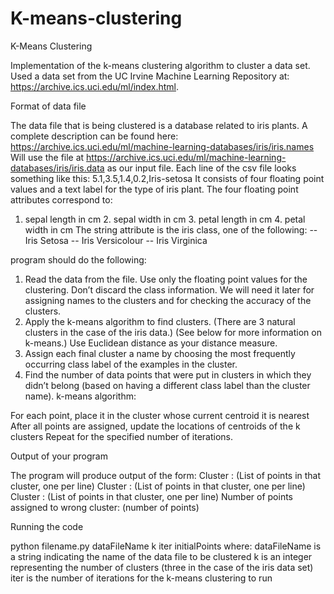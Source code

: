 # K-means-clustering

K-Means Clustering

Implementation of the k-means clustering algorithm to cluster a data set. Used a data set from the UC Irvine Machine Learning Repository at: https://archive.ics.uci.edu/ml/index.html.

Format of data file

The data file that is being clustered is a database related to iris plants. A complete description can be found here:
https://archive.ics.uci.edu/ml/machine-learning-databases/iris/iris.names
Will use the file at https://archive.ics.uci.edu/ml/machine-learning-databases/iris/iris.data as our input file. Each line of the csv file looks something like this: 5.1,3.5,1.4,0.2,Iris-setosa
It consists of four floating point values and a text label for the type of iris plant.
The four floating point attributes correspond to:
1. sepal length in cm 2. sepal width in cm 3. petal length in cm 4. petal width in cm
The string attribute is the iris class, one of the following:
-- Iris Setosa
-- Iris Versicolour -- Iris Virginica

program should do the following:

1. Read the data from the file. Use only the floating point values for the clustering. Don’t discard the class information. We will need it later for assigning names to the clusters and for checking the accuracy of the clusters.
2. Apply the k-means algorithm to find clusters. (There are 3 natural clusters in the case of the iris data.) (See below for more information on k-means.) Use Euclidean distance as your distance measure.
3. Assign each final cluster a name by choosing the most frequently occurring class label of the examples in the cluster.
4. Find the number of data points that were put in clusters in which they didn’t belong (based on having a different class label than the cluster name).
k-means algorithm:

For each point, place it in the cluster whose current centroid it is nearest
After all points are assigned, update the locations of centroids of the k clusters
Repeat for the specified number of iterations.

Output of your program

The program will produce output of the form:
Cluster <clustername1>:
(List of points in that cluster, one per line)
Cluster <clustername2>:
(List of points in that cluster, one per line)
Cluster <clustername3>:
(List of points in that cluster, one per line)
Number of points assigned to wrong cluster: (number of points)

Running the code

python filename.py dataFileName k iter initialPoints where:
dataFileName is a string indicating the name of the data file to be clustered
k is an integer representing the number of clusters (three in the case of the iris data set) iter is the number of iterations for the k-means clustering to run